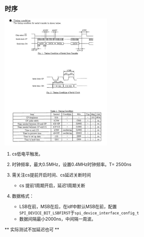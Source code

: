 ## 时序



<img src="笔记.assets/image-20250116102709432.png" alt="image-20250116102709432" style="zoom:40%;" />

1. cs低电平触发。
2. 时钟频率，最大0.5MHz，设置0.4MHz时钟频率。T= 2500ns

3. 需关注cs提前开启时间、cs延迟关断时间
   * cs 提前1周期开启，延迟1周期关断
4. 数据格式：
   * LSB在前，MSB在后，在idf中默认MSB在前，配置`SPI_DEVICE_BIT_LSBFIRST`于`spi_device_interface_config_t`
   * 数据间隔最小2000ns，中间隔一周波。


** 实际测试不加延迟也可 **